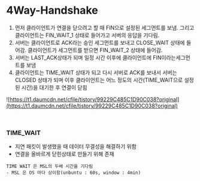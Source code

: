 # 4Way-Handshake
1. 먼저 클라이언트가 연결을 닫으려고 할 때 FIN으로 설정된 세그먼트를 보냄. 그리고 클라이언트는 FIN_WAIT_1 상태로 들어가고 서버의 응답을 기다림.
2. 서버는 클라이언트로 ACK라는 승인 세그먼트를 보내고 CLOSE_WAIT 상태에 들어감. 클라이언트가 세그먼트를 받으면 FIN_WAIT_2 상태에 들어감.
3. 서버는 LAST_ACK상태가 되며 일정 시간 이후에 클라이언트에 FIN이라는세그먼트를 보냄
4. 클라이언트는 TIME_WAIT 상태가 되고 다시 서버로 ACK를 보내서 서버는 CLOSED 상태가 되며 이후 클라이언트는 어느 정도의 시간(TIME_WAIT으로 설정된 시간)을 대기한 후 연결이 닫힘

![https://t1.daumcdn.net/cfile/tistory/99229C485C1D90C038?original](https://t1.daumcdn.net/cfile/tistory/99229C485C1D90C038?original)

</br>

### TIME_WAIT

- 지연 패킷이 발생했을 때 데이터 무결성을 해결하기 위함
- 연결을 올바르게 닫힌상태로 만들기 위해 존재

```
TIME WAIT 은 MSL의 두배 시간을 기다림
- MSL 은 OS 마다 상이함(unbuntu : 60s, window : 4min)
```
